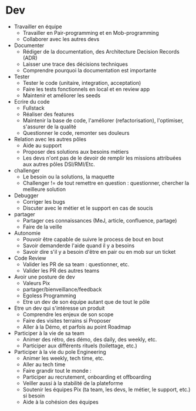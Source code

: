 # Dev
* Travailler en équipe
  * Travailler en Pair-programming et en Mob-programming
  * Collaborer avec les autres devs
* Documenter
  * Rédiger de la documentation, des Architecture Decision Records (ADR)
  * Laisser une trace des décisions techniques
  * Comprendre pourquoi la documentation est importante
* Tester
  * Tester le code (unitaire, integration, acceptation)
  * Faire les tests fonctionnels en local et en review app
  * Maintenir et améliorer les seeds
* Ecrire du code
  * Fullstack
  * Réaliser des features
  * Maintenir la base de code, l'améliorer (refactorisation), l'optimiser, s'assurer de la qualité
  * Questionner le code, remonter ses douleurs
* Relation avec les autres pôles
  * Aide au support
  * Proposer des solutions aux besoins métiers
  * Les devs n'ont pas de le devoir de remplir les missions attribuées aux autres pôles DSI/RMI/Etc.
* challenger
  * Le besoin ou la solutions, la maquette
  * Challenger != de tout remettre en question : questionner, chercher la meilleure solution
* Debugger
  * Corriger les bugs
  * Discuter avec le métier et le support en cas de soucis
* partager
  * Partager ces connaissances (MeJ, article, confluence, partage)
  * Faire de la veille
* Autonomie
  * Pouvoir être capable de suivre le process de bout en bout
  * Savoir demanderde l'aide quand il y a besoins
  * Savoir dire s'il y a besoin d'être en pair ou en mob sur un ticket
* Code Review
  * Valider les PR de sa team : questionner, etc.
  * Valider les PR des autres teams
* Avoir une posture de dev
  * Valeurs Pix
  * partager/bienveillance/feedback
  * Egoless Programming
  * Etre un dev de son équipe autant que de tout le pôle
* Etre un dev qui s'intéresse un produit
  * Comprendre les enjeux de son scope
  * Faire des visites terrains si Proposer
  * Aller à la Démo, et parfois au point Roadmap
* Participer à la vie de sa team
  * Animer des rétro, des démo, des daily, des weekly, etc.
  * Participer aux différents rituels (toilettage, etc.)
* Participer à la vie du pole Engineering
  * Animer les weekly, tech time, etc.
  * Aller au tech time
  * Faire grandir tout le monde :
  * Participer au recrutement, onboarding et offboarding
  * Veiller aussi à la stabilité de la plateforme
  * Soutenir les équipes Pix (ta team, les devs, le métier, le support, etc.) si besoin
  * Aide à la cohésion des équipes
